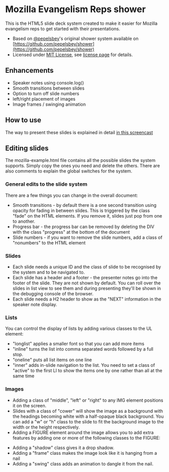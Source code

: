 # Mozilla Evangelism Reps shower 

This is the HTML5 slide deck system created to make it easier for Mozilla evangelism reps to get started with their presentations. 

* Based on [@pepelsbey](http://twitter.com/pepelsbey)'s original shower system available on [https://github.com/pepelsbey/shower](https://github.com/pepelsbey/shower)
* Licensed under [MIT License](http://en.wikipedia.org/wiki/MIT_License), see [license page](https://github.com/pepelsbey/shower/wiki/License-En) for details.

## Enhancements

* Speaker notes using console.log()
* Smooth transitions between slides
* Option to turn off slide numbers
* left/right placement of images
* Image frames / swinging animation

## How to use 

The way to present these slides is explained in detail [in this screencast](http://www.youtube.com/watch?v=5xBfy8mN1iQ)

## Editing slides

The mozilla-example.html file contains all the possible slides the system supports. Simply copy the ones you need and delete the others. There are also comments to explain the global switches for the system.

### General edits to the slide system

There are a few things you can change in the overall document:

* Smooth transitions - by default there is a one second transition using opacity for fading in between slides. This is triggered by the class "fade" on the HTML elements. If you remove it, slides just pop from one to another.
* Progress bar - the progress bar can be removed by deleting the DIV with the class "progress" at the bottom of the document
* Slide numbers - if you want to remove the slide numbers, add a class of "nonumbers" to the HTML element

### Slides

* Each slide needs a unique ID and the class of slide to be recognised by the system and to be navigated to.
* Each slide has a header and a footer - the presenter notes go into the footer of the slide. They are not shown by default. You can roll over the slides in list view to see them and during presenting they'll be shown in the debugging console of the browser.
* Each slide needs a H2 header to show as the "NEXT" information in the speaker note display.

### Lists

You can control the display of lists by adding various classes to the UL element:

* "longlist" applies a smaller font so that you can add more items
* "inline" turns the list into comma separated words followed by a full stop.
* "oneline" puts all list items on one line
* "inner" adds in-slide navigation to the list. You need to set a class of "active" to the first LI to show the items one by one rather than all at the same time

### Images

* Adding a class of "middle", "left" or "right" to any IMG element positions it on the screen. 
* Slides with a class of "cower" will show the image as a background with the headings becoming white with a half-opaque black background. You can add a "w" or "h" class to the slide to fit the background image to the width or the height respectively.
* Adding a FIGURE element around the image allows you to add extra features by adding one or more of the following classes to the FIGURE:
- Adding a "shadow" class gives it a drop shadow. 
- Adding a "frame" class makes the image look like it is hanging from a nail
- Adding a "swing" class adds an animation to dangle it from the nail.

